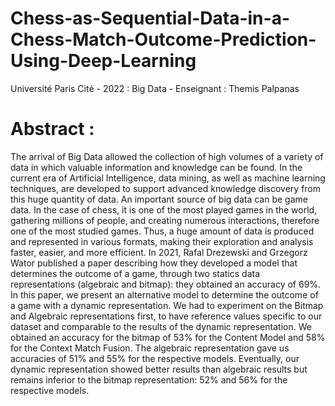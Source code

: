 # Chess-as-Sequential-Data-in-a-Chess-Match-Outcome-Prediction-Using-Deep-Learning
Université Paris Cité - 2022 : Big Data - Enseignant : Themis Palpanas


# Abstract : 
The arrival of Big Data allowed the collection
of high volumes of a variety of data in which
valuable information and knowledge can be
found. In the current era of Artificial
Intelligence, data mining, as well as machine
learning techniques, are developed to support
advanced knowledge discovery from this huge
quantity of data.
An important source of big data can be game
data. In the case of chess, it is one of the most
played games in the world, gathering millions
of people, and creating numerous interactions,
therefore one of the most studied games.
Thus, a huge amount of data is produced and
represented in various formats, making their
exploration and analysis faster, easier, and
more efficient.
In 2021, Rafal Drezewski and Grzegorz Wator
published a paper describing how they
developed a model that determines the
outcome of a game, through two statics data
representations (algebraic and bitmap): they
obtained an accuracy of 69%.
In this paper, we present an alternative model
to determine the outcome of a game with a
dynamic representation. We had to experiment
on the Bitmap and Algebraic representations
first, to have reference values specific to our
dataset and comparable to the results of the
dynamic representation.
We obtained an accuracy for the bitmap of
53% for the Content Model and 58% for the
Context Match Fusion. The algebraic
representation gave us accuracies of 51% and
55% for the respective models. Eventually, our
dynamic representation showed better results
than algebraic results but remains inferior to
the bitmap representation: 52% and 56% for
the respective models.
